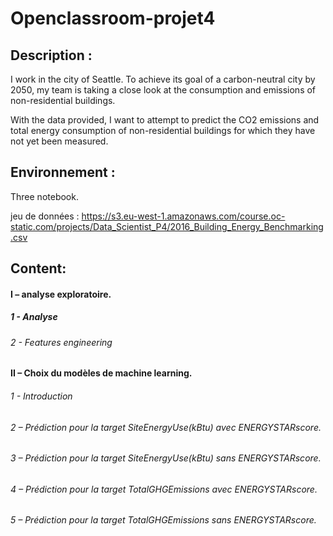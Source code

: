 # Openclassroom-projet4

## Description : 

I work in the city of Seattle. To achieve its goal of a carbon-neutral city by 2050, my team is taking a close look at the consumption and emissions of non-residential buildings.

With the data provided, I want to attempt to predict the CO2 emissions and total energy consumption of non-residential buildings for which they have not yet been measured.

## Environnement :

Three notebook.

jeu de données : https://s3.eu-west-1.amazonaws.com/course.oc-static.com/projects/Data_Scientist_P4/2016_Building_Energy_Benchmarking.csv

## Content:

#### I –  analyse exploratoire.
##### 1 - Analyse
###### 2 - Features engineering
#### II – Choix du modèles de machine learning.
###### 1 - Introduction

###### 2 – Prédiction pour la target SiteEnergyUse(kBtu) avec ENERGYSTARscore. 
###### 3 – Prédiction pour la target SiteEnergyUse(kBtu) sans ENERGYSTARscore. 

###### 4 –  Prédiction pour la target TotalGHGEmissions avec ENERGYSTARscore.
###### 5  – Prédiction pour la target TotalGHGEmissions sans ENERGYSTARscore. 
